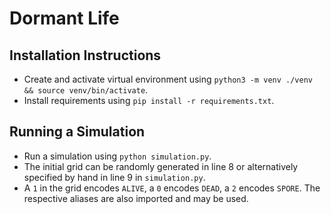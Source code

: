 # Dormant Life

## Installation Instructions
* Create and activate virtual environment using `python3 -m venv ./venv && source venv/bin/activate`.
* Install requirements using `pip install -r requirements.txt`.

## Running a Simulation
* Run a simulation using `python simulation.py`.
* The initial grid can be randomly generated in line 8 or alternatively specified by hand in line 9 in `simulation.py`.
* A `1` in the grid encodes `ALIVE`, a `0` encodes `DEAD`, a `2` encodes `SPORE`. The respective aliases are also imported and may be used.
